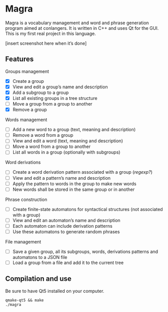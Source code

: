 # Magra

Magra is a vocabulary management and word and phrase generation program aimed at conlangers.
It is written in C++ and uses Qt for the GUI. This is my first real project in this language.

[insert screenshot here when it’s done]

## Features

Groups management
- [x] Create a group
- [x] View and edit a group’s name and description
- [x] Add a subgroup to a group
- [x] List all existing groups in a tree structure
- [ ] Move a group from a group to another
- [x] Remove a group

Words management
- [ ] Add a new word to a group (text, meaning and description)
- [ ] Remove a word from a group
- [ ] View and edit a word (text, meaning and description)
- [ ] Move a word from a group to another
- [ ] List all words in a group (optionally with subgroups)

Word derivations
- [ ] Create a word derivation pattern associated with a group (*regexp?*)
- [ ] View and edit a pattern’s name and description
- [ ] Apply the pattern to words in the group to make new words
- [ ] New words shall be stored in the same group or in another

Phrase construction
- [ ] Create finite-state automatons for syntactical structures (not associated with a group)
- [ ] View and edit an automaton’s name and description
- [ ] Each automaton can include derivation patterns
- [ ] Use these automatons to generate random phrases

File management
- [ ] Save a given group, all its subgroups, words, derivations patterns and automatons to a JSON file
- [ ] Load a group from a file and add it to the current tree

## Compilation and use

Be sure to have Qt5 installed on your computer.

```
qmake-qt5 && make
./magra
```

